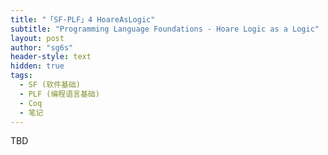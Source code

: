 ```yaml
---
title: "「SF-PLF」4 HoareAsLogic"
subtitle: "Programming Language Foundations - Hoare Logic as a Logic"
layout: post
author: "sg6s"
header-style: text
hidden: true
tags:
  - SF (软件基础)
  - PLF (编程语言基础)
  - Coq
  - 笔记
---
```


TBD
